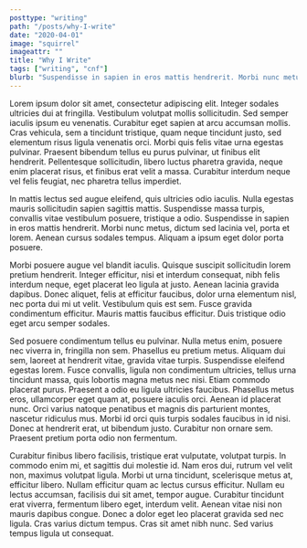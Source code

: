 ```yaml
---
posttype: "writing"
path: "/posts/why-I-write"
date: "2020-04-01"
image: "squirrel"
imageattr: ""
title: "Why I Write"
tags: ["writing", "cnf"]
blurb: "Suspendisse in sapien in eros mattis hendrerit. Morbi nunc metus, dictum sed lacinia vel, porta et lorem. Aenean cursus sodales tempus. Aliquam a ipsum eget dolor porta posuere."
---
```


Lorem ipsum dolor sit amet, consectetur adipiscing elit. Integer sodales ultricies dui at fringilla. Vestibulum volutpat mollis sollicitudin. Sed semper iaculis ipsum eu venenatis. Curabitur eget sapien at arcu accumsan mollis. Cras vehicula, sem a tincidunt tristique, quam neque tincidunt justo, sed elementum risus ligula venenatis orci. Morbi quis felis vitae urna egestas pulvinar. Praesent bibendum tellus eu purus pulvinar, ut finibus elit hendrerit. Pellentesque sollicitudin, libero luctus pharetra gravida, neque enim placerat risus, et finibus erat velit a massa. Curabitur interdum neque vel felis feugiat, nec pharetra tellus imperdiet.

In mattis lectus sed augue eleifend, quis ultricies odio iaculis. Nulla egestas mauris sollicitudin sapien sagittis mattis. Suspendisse massa turpis, convallis vitae vestibulum posuere, tristique a odio. Suspendisse in sapien in eros mattis hendrerit. Morbi nunc metus, dictum sed lacinia vel, porta et lorem. Aenean cursus sodales tempus. Aliquam a ipsum eget dolor porta posuere.

Morbi posuere augue vel blandit iaculis. Quisque suscipit sollicitudin lorem pretium hendrerit. Integer efficitur, nisi et interdum consequat, nibh felis interdum neque, eget placerat leo ligula at justo. Aenean lacinia gravida dapibus. Donec aliquet, felis at efficitur faucibus, dolor urna elementum nisl, nec porta dui mi ut velit. Vestibulum quis est sem. Fusce gravida condimentum efficitur. Mauris mattis faucibus efficitur. Duis tristique odio eget arcu semper sodales.

Sed posuere condimentum tellus eu pulvinar. Nulla metus enim, posuere nec viverra in, fringilla non sem. Phasellus eu pretium metus. Aliquam dui sem, laoreet at hendrerit vitae, gravida vitae turpis. Suspendisse eleifend egestas lorem. Fusce convallis, ligula non condimentum ultricies, tellus urna tincidunt massa, quis lobortis magna metus nec nisi. Etiam commodo placerat purus. Praesent a odio eu ligula ultricies faucibus. Phasellus metus eros, ullamcorper eget quam at, posuere iaculis orci. Aenean id placerat nunc. Orci varius natoque penatibus et magnis dis parturient montes, nascetur ridiculus mus. Morbi id orci quis turpis sodales faucibus in id nisi. Donec at hendrerit erat, ut bibendum justo. Curabitur non ornare sem. Praesent pretium porta odio non fermentum.

Curabitur finibus libero facilisis, tristique erat vulputate, volutpat turpis. In commodo enim mi, et sagittis dui molestie id. Nam eros dui, rutrum vel velit non, maximus volutpat ligula. Morbi ut urna tincidunt, scelerisque metus at, efficitur libero. Nullam efficitur quam ac lectus cursus efficitur. Nullam eu lectus accumsan, facilisis dui sit amet, tempor augue. Curabitur tincidunt erat viverra, fermentum libero eget, interdum velit. Aenean vitae nisi non mauris dapibus congue. Donec a dolor eget leo placerat gravida sed nec ligula. Cras varius dictum tempus. Cras sit amet nibh nunc. Sed varius tempus ligula ut consequat.
